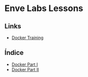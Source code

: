 # Enve Labs Lessons
## Links
- [Docker Training](https://github.com/envelabs/enve-labs-docker-training.git)

## Índice

- [Docker Part I](https://github.com/marianosantoiano/enve-labs-lessons/edit/main/2020/10)
- [Docker Part II](https://github.com/marianosantoiano/enve-labs-lessons/blob/main/2020/11)

